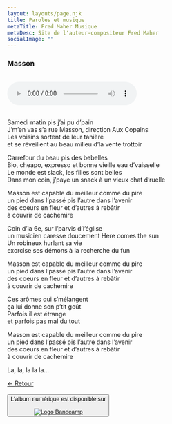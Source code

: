 ```yaml
---
layout: layouts/page.njk
title: Paroles et musique
metaTitle: Fred Maher Musique
metaDesc: Site de l'auteur-compositeur Fred Maher
socialImage: ""
---
```

<style>
*:focus {
    outline: none;
}
</style>

  ### Masson
 <br> 
<audio controls>
  <source src="https://fredmahermusique.com/mp3/masson.ogg" type="audio/ogg">
  <source src="https://fredmahermusique.com/mp3/masson.mp3" type="audio/mpeg">
Your browser does not support the audio element.
</audio>
<br>
<br>     


Samedi matin pis j’ai pu d’pain<br>
J’m’en vas s’a rue Masson, direction Aux Copains<br>
Les voisins sortent de leur tanière<br>
et se réveillent au beau milieu d’la vente trottoir

Carrefour du beau pis des bebelles<br>
Bio, cheapo, expresso et bonne vieille eau d’vaisselle<br>
Le monde est slack, les filles sont belles<br>
Dans mon coin, j’paye un snack à un vieux chat d’ruelle

Masson est capable du meilleur comme du pire<br>
un pied dans l’passé pis l’autre dans l’avenir<br>
des coeurs en fleur et d’autres à rebâtir<br>
à couvrir de cachemire

Coin d’la 6e, sur l’parvis d’l’église<br>
un musicien caresse doucement Here comes the sun<br> 
Un robineux hurlant sa vie<br>
exorcise ses démons à la recherche du fun

Masson est capable du meilleur comme du pire<br>
un pied dans l’passé pis l’autre dans l’avenir<br>
des coeurs en fleur et d’autres à rebâtir<br>
à couvrir de cachemire

Ces arômes qui s’mélangent<br>
ça lui donne son p’tit goût<br>
Parfois il est étrange<br>
et parfois pas mal du tout

Masson est capable du meilleur comme du pire<br>
un pied dans l’passé pis l’autre dans l’avenir<br>
des coeurs en fleur et d’autres à rebâtir<br>
à couvrir de cachemire

La, la, la la la…

[&larr; Retour](/j-attends-l-printemps/index.html#heading-paroles-et-musique)  
<br>
<button class="[ button ] [ font-base text-base weight-bold ]">
          L'album numérique est disponible sur <br><br><a href="https://fredmahermusique.bandcamp.com"><img src="/images/bandcamp.svg" alt="Logo Bandcamp"></a>
        </button>
